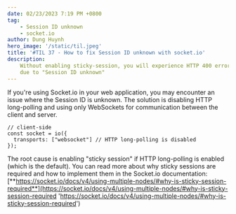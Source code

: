 ```yaml
---
date: 02/23/2023 7:19 PM +0800
tag:
    - Session ID unknown
    - socket.io
author: Dung Huynh
hero_image: '/static/til.jpeg'
title: '#TIL 37 - How to fix Session ID unknown with socket.io'
description:
    Without enabling sticky-session, you will experience HTTP 400 errors
    due to "Session ID unknown"
---
```


If you're using Socket.io in your web application, you may encounter an issue where the Session ID is unknown. The solution is disabling HTTP long-polling and using only WebSockets for communication between the client and server.

    // client-side
    const socket = io({
      transports: ["websocket"] // HTTP long-polling is disabled
    });

The root cause is enabling "sticky session" if HTTP long-polling is enabled (which is the default). You can read more about why sticky sessions are required and how to implement them in the Socket.io documentation: [**https://socket.io/docs/v4/using-multiple-nodes/#why-is-sticky-session-required**](https://socket.io/docs/v4/using-multiple-nodes/#why-is-sticky-session-required 'https://socket.io/docs/v4/using-multiple-nodes/#why-is-sticky-session-required')
